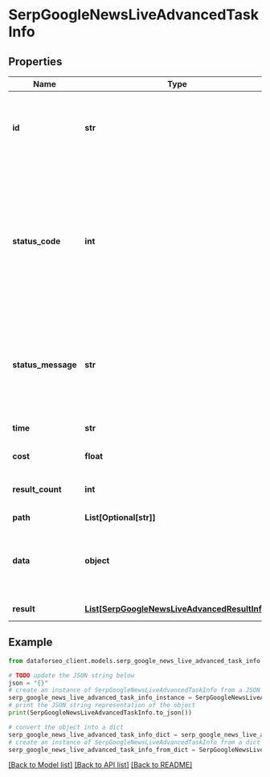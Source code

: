 # SerpGoogleNewsLiveAdvancedTaskInfo


## Properties

Name | Type | Description | Notes
------------ | ------------- | ------------- | -------------
**id** | **str** | task identifier unique task identifier in our system in the UUID format | [optional] 
**status_code** | **int** | status code of the task generated by DataForSEO, can be within the following range: 10000-60000 you can find the full list of the response codes here | [optional] 
**status_message** | **str** | informational message of the task you can find the full list of general informational messages here | [optional] 
**time** | **str** | execution time, seconds | [optional] 
**cost** | **float** | total tasks cost, USD | [optional] 
**result_count** | **int** | number of elements in the result array | [optional] 
**path** | **List[Optional[str]]** | URL path | [optional] 
**data** | **object** | contains the same parameters that you specified in the POST request | [optional] 
**result** | [**List[SerpGoogleNewsLiveAdvancedResultInfo]**](SerpGoogleNewsLiveAdvancedResultInfo.md) | array of results | [optional] 

## Example

```python
from dataforseo_client.models.serp_google_news_live_advanced_task_info import SerpGoogleNewsLiveAdvancedTaskInfo

# TODO update the JSON string below
json = "{}"
# create an instance of SerpGoogleNewsLiveAdvancedTaskInfo from a JSON string
serp_google_news_live_advanced_task_info_instance = SerpGoogleNewsLiveAdvancedTaskInfo.from_json(json)
# print the JSON string representation of the object
print(SerpGoogleNewsLiveAdvancedTaskInfo.to_json())

# convert the object into a dict
serp_google_news_live_advanced_task_info_dict = serp_google_news_live_advanced_task_info_instance.to_dict()
# create an instance of SerpGoogleNewsLiveAdvancedTaskInfo from a dict
serp_google_news_live_advanced_task_info_from_dict = SerpGoogleNewsLiveAdvancedTaskInfo.from_dict(serp_google_news_live_advanced_task_info_dict)
```
[[Back to Model list]](../README.md#documentation-for-models) [[Back to API list]](../README.md#documentation-for-api-endpoints) [[Back to README]](../README.md)


